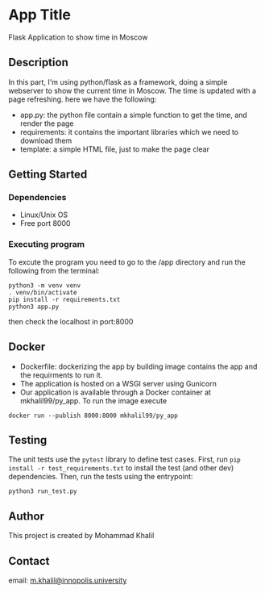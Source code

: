# App Title

Flask Application to show time in Moscow

## Description

In this part, I'm using python/flask as a framework, doing a simple webserver to show the current time in Moscow. The time is updated with a page refreshing.
here we have the following:
* app.py: the python file contain a simple function to get the time, and render the page
* requirements: it contains the important libraries which we need to download them
* template: a simple HTML file, just to make the page clear


## Getting Started

### Dependencies

* Linux/Unix OS
* Free port 8000

### Executing program
To excute the program you need to go to the  /app directory and run the following from the terminal:

```
python3 -m venv venv
. venv/bin/activate
pip install -r requirements.txt
python3 app.py
```

then check the localhost in port:8000

## Docker

- Dockerfile: dockerizing the app by building image contains the app and the requirments to run it.
- The application is hosted on a WSGI server using Gunicorn
- Our application is available through a Docker container at mkhalil99/py_app. To run the image execute
```
docker run --publish 8000:8000 mkhalil99/py_app
```

## Testing

The unit tests use the `pytest` library to define test cases.
First, run `pip install -r test_requirements.txt` to install the test (and other dev) dependencies.
Then, run the tests using the entrypoint:

```
python3 run_test.py
```

## Author 
This project is created by Mohammad Khalil 

## Contact 
email: m.khalil@innopolis.university

